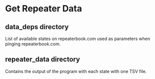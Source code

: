 # Get Repeater Data

## data_deps directory
List of available states on repeaterbook.com used as parameters when pinging repeaterbook.com.  

## repeater_data directory
Contains the output of the program with each state with one TSV file.  
